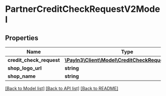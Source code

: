 # PartnerCreditCheckRequestV2Model

## Properties
Name | Type | Description | Notes
------------ | ------------- | ------------- | -------------
**credit_check_request** | [**\PayIn3\Client\Model\CreditCheckRequestV2Model**](CreditCheckRequestV2Model.md) |  | 
**shop_logo_url** | **string** |  | [optional] 
**shop_name** | **string** |  | 

[[Back to Model list]](../README.md#documentation-for-models) [[Back to API list]](../README.md#documentation-for-api-endpoints) [[Back to README]](../README.md)


